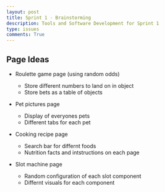 ```yaml
---
layout: post
title: Sprint 1 - Brainstorming
description: Tools and Software Development for Sprint 1
type: issues
comments: True
---
```

## Page Ideas

- Roulette game page (using random odds)
    - Store different numbers to land on in object
    - Store bets as a table of objects

- Pet pictures page
    - Display of everyones pets
    - Different tabs for each pet

- Cooking recipe page
    - Search bar for differnt foods
    - Nutrition facts and intstructions on each page

- Slot machine page
    - Random configuration of each slot component
    - Differnt visuals for each component